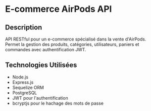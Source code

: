 # E-commerce AirPods API

## Description

API RESTful pour un e-commerce spécialisé dans la vente d'AirPods. Permet la gestion des produits, catégories, utilisateurs, paniers et commandes avec authentification JWT.

## Technologies Utilisées

- Node.js
- Express.js
- Sequelize ORM
- PostgreSQL
- JWT pour l'authentification
- bcryptjs pour le hachage des mots de passe